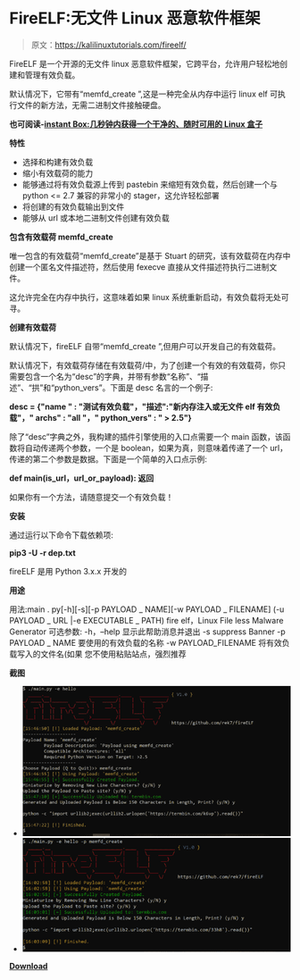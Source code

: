 # FireELF:无文件 Linux 恶意软件框架

> 原文：<https://kalilinuxtutorials.com/fireelf/>

FireELF 是一个开源的无文件 linux 恶意软件框架，它跨平台，允许用户轻松地创建和管理有效负载。

默认情况下，它带有“memfd_create ”,这是一种完全从内存中运行 linux elf 可执行文件的新方法，无需二进制文件接触硬盘。

**也可阅读-[instant Box:几秒钟内获得一个干净的、随时可用的 Linux 盒子](https://kalilinuxtutorials.com/instantbox-linux-box/)**

**特性**

*   选择和构建有效负载
*   缩小有效载荷的能力
*   能够通过将有效负载源上传到 pastebin 来缩短有效负载，然后创建一个与 python <= 2.7 兼容的非常小的 stager，这允许轻松部署
*   将创建的有效负载输出到文件
*   能够从 url 或本地二进制文件创建有效负载

**包含有效载荷 memfd_create**

唯一包含的有效载荷“memfd_create”是基于 Stuart 的研究，该有效载荷在内存中创建一个匿名文件描述符，然后使用 fexecve 直接从文件描述符执行二进制文件。

这允许完全在内存中执行，这意味着如果 linux 系统重新启动，有效负载将无处可寻。

**创建有效载荷**

默认情况下，fireELF 自带“memfd_create ”,但用户可以开发自己的有效载荷。

默认情况下，有效载荷存储在有效载荷/中，为了创建一个有效的有效载荷，你只需要包含一个名为“desc”的字典，并带有参数“名称”、“描述”、“拱”和“python_vers”。下面是 desc 名言的一个例子:

**desc = {"name " : "测试有效负载"，"描述":"新内存注入或无文件 elf 有效负载"，" archs" : "all "，" python_vers" : " > 2.5"}**

除了“desc”字典之外，我构建的插件引擎使用的入口点需要一个 main 函数，该函数将自动传递两个参数，一个是 boolean，如果为真，则意味着传递了一个 url，传递的第二个参数是数据。下面是一个简单的入口点示例:

**def main(is_url，url_or_payload):
返回**

如果你有一个方法，请随意提交一个有效负载！

**安装**

通过运行以下命令下载依赖项:

**pip3 -U -r dep.txt**

fireELF 是用 Python 3.x.x 开发的

**用途**

用法:main . py[-h][-s][-p PAYLOAD _ NAME][-w PAYLOAD _ FILENAME]
(-u PAYLOAD _ URL |-e EXECUTABLE _ PATH)
fire elf，Linux File less Malware Generator
可选参数:
-h，–help 显示此帮助消息并退出
-s suppress Banner
-p PAYLOAD _ NAME 要使用的有效负载的名称
-w PAYLOAD_FILENAME 将有效负载写入的文件名(如果
您不使用粘贴站点，强烈推荐

**截图**

*   ![](img//3551f318d3b50c26794ab0840b620700.png)
*   ![](img//1172bba8f1a6ed2f069080088cb66dda.png)

[**Download**](https://github.com/rek7/fireELF)